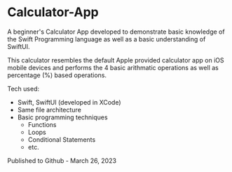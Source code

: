 # Calculator-App
A beginner's Calculator App developed to demonstrate basic knowledge of the Swift Programming language as well as a basic understanding of SwiftUI. 

This calculator resembles the default Apple provided calculator app on iOS mobile devices and performs the 4 basic arithmatic operations as well as percentage (%) based operations.

Tech used:
  - Swift, SwiftUI (developed in XCode)
  - Same file architecture
  - Basic programming techniques
    - Functions
    - Loops
    - Conditional Statements
    - etc.
  
Published to Github - March 26, 2023
